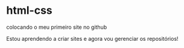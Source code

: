 # html-css
 colocando o meu primeiro site no github

 Estou aprendendo a criar sites e agora vou gerenciar os repositórios!
